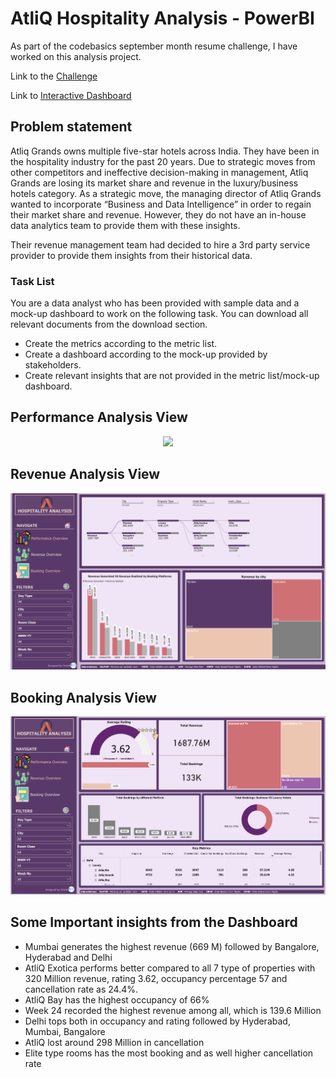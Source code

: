 # AtliQ Hospitality Analysis - PowerBI

As part of the codebasics september month resume challenge, I have worked on this analysis project.

Link to the [Challenge](https://codebasics.io/challenge/codebasics-resume-project-challenge)

Link to [Interactive Dashboard](https://app.powerbi.com/view?r=eyJrIjoiOGNiYjMyMjItYmEzMC00YTUyLWFmYmEtMGI1NDBiMmRhNTk3IiwidCI6ImM2ZTU0OWIzLTVmNDUtNDAzMi1hYWU5LWQ0MjQ0ZGM1YjJjNCJ9)


## Problem statement

Atliq Grands owns multiple five-star hotels across India. They have been in the hospitality industry for the past 20 years. Due to strategic moves from other competitors and ineffective decision-making in management, Atliq Grands are losing its market share and revenue in the luxury/business hotels category. As a strategic move, the managing director of Atliq Grands wanted to incorporate “Business and Data Intelligence” in order to regain their market share and revenue. However, they do not have an in-house data analytics team to provide them with these insights.

Their revenue management team had decided to hire a 3rd party service provider to provide them insights from their historical data.

### Task List

You are a data analyst who has been provided with sample data and a mock-up dashboard to work on the following task. You can download all relevant documents from the download section.

- Create the metrics according to the metric list.
- Create a dashboard according to the mock-up provided by stakeholders.
- Create relevant insights that are not provided in the metric list/mock-up dashboard.


## Performance Analysis View

<p align="center">
    <img src=Resources/Booking overview.png>
</p>

## Revenue Analysis View

<p align="center">
    <img src='https://github.com/srishti-datasci/Atliq-Hospitality-Analysis-Power-BI-Project/blob/c4e84db6d3ea56e3f2dc9c0ab1f15070c3af3cd9/AtliQ_Hospitality_Analysis_PowerBI-main/resources/Revenue%20Overview.png' width="600">
</p>


## Booking Analysis View

<p align="center">
    <img src='https://github.com/srishti-datasci/Atliq-Hospitality-Analysis-Power-BI-Project/blob/c4e84db6d3ea56e3f2dc9c0ab1f15070c3af3cd9/AtliQ_Hospitality_Analysis_PowerBI-main/resources/Booking%20Overview.png' width="600">
</p>



## Some Important insights from the Dashboard

- Mumbai generates the highest revenue (669 M) followed by Bangalore, Hyderabad and Delhi
- AtliQ Exotica performs better compared to all 7 type of properties with 320 Million revenue, rating 3.62, occupancy percentage 57 and cancellation rate as 24.4%.
- AtliQ Bay has the highest occupancy of 66%
- Week 24 recorded the highest revenue among all, which is 139.6 Million
- Delhi tops both in occupancy and rating followed by Hyderabad, Mumbai, Bangalore
- AtliQ lost around 298 Million in cancellation
- Elite type rooms has the most booking and as well higher cancellation rate
